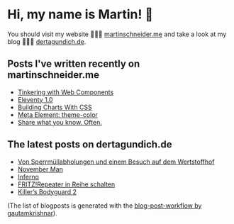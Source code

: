 # Hi, my name is Martin! 👋 
You should visit my website 👨🏼‍💻  [martinschneider.me](https://martinschneider.me) and take a look at my blog 🤷🏼‍♂️ [dertagundich.de](https://www.dertagundich.de).

## Posts I've written recently on martinschneider.me
<!-- MSME-POST-LIST:START -->
- [Tinkering with Web Components](https://martinschneider.me/articles/tinkering-with-web-components/)
- [Eleventy 1.0](https://martinschneider.me/articles/eleventy-1-0/)
- [Building Charts With CSS](https://martinschneider.me/articles/building-charts-with-css/)
- [Meta Element: theme-color](https://martinschneider.me/articles/meta-element-theme-color/)
- [Share what you know. Often.](https://martinschneider.me/articles/share-what-you-know-often/)
<!-- MSME-POST-LIST:END -->

## The latest posts on dertagundich.de
<!-- DTUI-POST-LIST:START -->
- [Von Sperrmüllabholungen und einem Besuch auf dem Wertstoffhof](https://www.dertagundich.de/2022/06/13/von-sperrmuellabholungen-und-einem-besuch-auf-dem-wertstoffhof/)
- [November Man](https://www.dertagundich.de/2022/06/08/november-man/)
- [Inferno](https://www.dertagundich.de/2022/06/07/inferno/)
- [FRITZ!Repeater in Reihe schalten](https://www.dertagundich.de/2022/05/31/fritzrepeater-in-reihe-schalten/)
- [Killer’s Bodyguard 2](https://www.dertagundich.de/2022/05/29/killers-bodyguard-2/)
<!-- DTUI-POST-LIST:END -->

(The list of blogposts is generated with the [blog-post-workflow by gautamkrishnar](https://github.com/gautamkrishnar/blog-post-workflow)).
